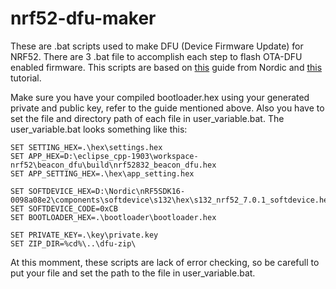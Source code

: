 # nrf52-dfu-maker
These are .bat scripts used to make DFU (Device Firmware Update) for NRF52. There are 3 .bat file to accomplish each step to flash OTA-DFU enabled firmware. This scripts are based on [this](https://devzone.nordicsemi.com/nordic/short-range-guides/b/software-development-kit/posts/getting-started-with-nordics-secure-dfu-bootloader) guide from Nordic and [this](https://github.com/gamnes/nRF52832-buttonless-dfu-development-tutorial) tutorial.

Make sure you have your compiled bootloader.hex using your generated private and public key, refer to the guide mentioned above. Also you have to set the file and directory path of each file in user_variable.bat. The user_variable.bat looks something like this:
```
SET SETTING_HEX=.\hex\settings.hex
SET APP_HEX=D:\eclipse_cpp-1903\workspace-nrf52\beacon_dfu\build\nrf52832_beacon_dfu.hex
SET APP_SETTING_HEX=.\hex\app_setting.hex

SET SOFTDEVICE_HEX=D:\Nordic\nRF5SDK16-0098a08e2\components\softdevice\s132\hex\s132_nrf52_7.0.1_softdevice.hex
SET SOFTDEVICE_CODE=0xCB
SET BOOTLOADER_HEX=.\bootloader\bootloader.hex

SET PRIVATE_KEY=.\key\private.key
SET ZIP_DIR=%cd%\..\dfu-zip\

```
At this momment, these scripts are lack of error checking, so be carefull to put your file and set the path to the file in user_variable.bat. 
